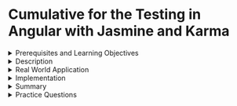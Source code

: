 # Cumulative for the  Testing in Angular with Jasmine and Karma
<details><summary>Prerequisites and Learning Objectives</summary>

# Prerequisites

- Sound knowledge of HTML, CSS, and JavaScript.
- The Basic idea of the MVC (Model-View-Controller) architecture.
- Basic knowledge about TypeScript.


# Learning Objectives

- To explain testing in Angular with Jasmine and Karma.
</details>
<details><summary>Description</summary>

# Description

## Automated Testing

- The practice of writing code to test our code and run those tests in an automated fashion.
- Automated testing is more efficient than manual testing.
- Automated tests are used to catch the defects before releasing the software.

## Types of Testing

### Unit Tests

- Angular components are tested in isolation, without external resources(e.g.file system, database, API endpoints) using unit tests.

- Unit tests are easy to write and super fast.

### Integrated Tests

- Angular components are tested with external resources using integration tests.
- Integrated tests are run on a component with a template and a fake service.

### End To End Tests

- The entire application is tested as a whole using the end-to-end test.
- End-to-end tests are very slow and a even small change can break the entire test.

<i>**Note:** Mostly unit tests and integration tests are preferred as end-to-end tests are time consuming and fragile.</i>

## Testing In Angular

- In Angular, Karma is the test runner and Jasmine is the testing framework.
- Karma checks for `component_name.spec.ts` file to run the tests.
- Jasmine has inbuilt funtions like `describe()` and `it()` to write tests.
</details>
<details><summary>Real World Application</summary>

# Real-World Application

- Every angular component has some functions. Consider a product component. Increment and decrement are two functions to increase and decrease the count of products added to the cart.
- These two functions can be tested using Karma and Jasmine.
</details>
<details><summary>Implementation</summary> 

# Implementation


Consider a component named product. Product has two functions, increment and decrement to increase and decrease the total count of the product.

product.component.ts:

```ts
import { Component, OnInit } from '@angular/core';

@Component({
  selector: 'app-product',
  templateUrl: './product.component.html',
  styleUrls: ['./product.component.css']
})
export class ProductComponent implements OnInit {

  constructor() { }

  ngOnInit(): void {
  }

  totalCount = 0;

  increment(){
    this.totalCount+=1;
  }
  decrement (){
    this.totalCount-=1;
  }
}
```
A unit test is created for the product component.
<br>
The following statements are part of every unit test:

1. Arrange
2. Act
3. Assert


- Two tests are created in product.spec.ts to test increment() and decrement().
- Arrange: The ProductComponent is initialized in `beforeEach()`.
- Act: The function corresponding to the test is executed.
- Assert: The value of totalCount is checked.


product.component.spec.ts:

```ts
import { ComponentFixture, TestBed } from '@angular/core/testing';

import { ProductComponent } from './product.component';

describe('ProductComponent', () => {
  let component: ProductComponent;
  let fixture: ComponentFixture<ProductComponent>;

  beforeEach(async () => {

    //Arrange
    component= new ProductComponent;
    await TestBed.configureTestingModule({
      declarations: [ ProductComponent ]
    })
    .compileComponents();

    fixture = TestBed.createComponent(ProductComponent);
    component = fixture.componentInstance;
    fixture.detectChanges();
  });

  it('should create', () => {
    expect(component).toBeTruthy();
  });

  it("should increase totalCount by 1 when incremented",()=>{
    //Act
    component.increment();
    //Assert
    expect(component.totalCount).toBe(1);
  });
  it("should decrease totalCount by 1 when decremented",()=>{
    //Act
    component.decrement();
    //Assert
    expect(component.totalCount).toBe(-1);
  });
});
```

- Run `ng test`.


Karma:

![Karma](/modules_new/resources/AngularTesting1.png)

Karma debug runner:

![Karma Debug](/modules_new/resources/AngularTesting2.png)

- A small change is made in `product.component.spec.ts`. The assert statement for increment method is modified to "0" instead of "1".
- As soon as the changes are saved, Karma runs all the tests again.
- The increment test fails.

Command line output:

![Command Line](/modules_new/resources/AngularTesting3.png)

Karma debug runner:

![Karma Debug](/modules_new/resources/AngularTesting4.png)
</details>
<details><summary>Summary</summary> 

# Summary

- In Angular Karma is the test runner and Jasmine is the testing framework.
</details>
<details><summary>Practice Questions</summary>

[Practice Questions](./Quiz.gift)</details>
